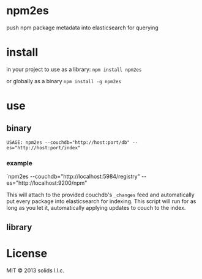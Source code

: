# npm2es

push npm package metadata into elasticsearch for querying

# install

in your project to use as a library: `npm install npm2es`

or globally as a binary `npm install -g npm2es`

# use

## binary

`USAGE: npm2es --couchdb="http://host:port/db" --es="http://host:port/index"`

### example

`npm2es --couchdb="http://localhost:5984/registry" --es="http://localhost:9200/npm"

This will attach to the provided couchdb's `_changes` feed and automatically put every
package into elasticsearch for indexing.  This script will run for as long as you let it, automatically applying updates to couch to the index.

## library



# License

MIT © 2013 solids l.l.c.